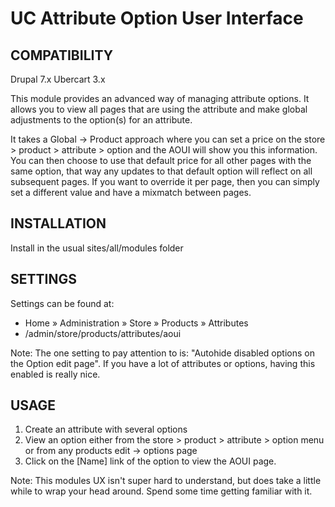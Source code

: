 # UC Attribute Option User Interface

## COMPATIBILITY
Drupal 7.x Ubercart 3.x

This module provides an advanced way of managing attribute options. It allows you to view all pages that are using the attribute and make global adjustments to the option(s) for an attribute.

It takes a Global -> Product approach where you can set a price on the store > product > attribute > option and the AOUI will show you this information. You can then choose to use that default price for all other pages with the same option, that way any updates to that default option will reflect on all subsequent pages. If you want to override it per page, then you can simply set a different value and have a mixmatch between pages.

## INSTALLATION
Install in the usual sites/all/modules folder

## SETTINGS
Settings can be found at:
* Home » Administration » Store » Products » Attributes
* /admin/store/products/attributes/aoui

Note: The one setting to pay attention to is: "Autohide disabled options on the Option edit page". If you have a lot of attributes or options, having this enabled is really nice.

## USAGE
1) Create an attribute with several options
2) View an option either from the store > product > attribute > option menu or from any products edit -> options page
3) Click on the [Name] link of the option to view the AOUI page.

Note: This modules UX isn't super hard to understand, but does take a little while to wrap your head around. Spend some time getting familiar with it.
